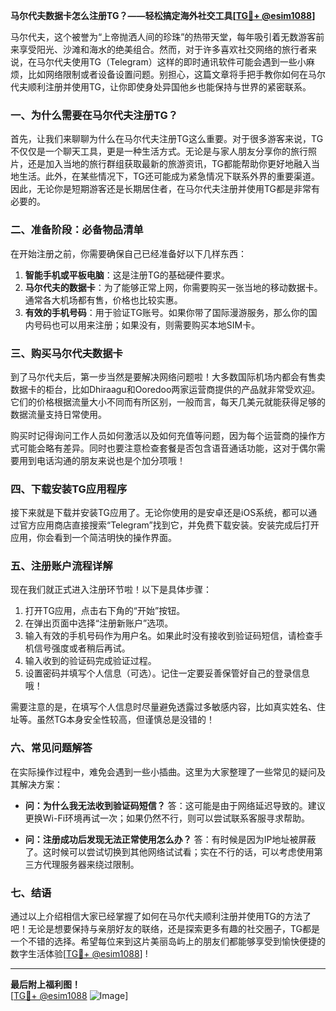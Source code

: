**马尔代夫数据卡怎么注册TG？——轻松搞定海外社交工具[[TG💪+ @esim1088](https://t.me/s/esim1088)]**

马尔代夫，这个被誉为“上帝抛洒人间的珍珠”的热带天堂，每年吸引着无数游客前来享受阳光、沙滩和海水的绝美组合。然而，对于许多喜欢社交网络的旅行者来说，在马尔代夫使用TG（Telegram）这样的即时通讯软件可能会遇到一些小麻烦，比如网络限制或者设备设置问题。别担心，这篇文章将手把手教你如何在马尔代夫顺利注册并使用TG，让你即使身处异国他乡也能保持与世界的紧密联系。

### 一、为什么需要在马尔代夫注册TG？

首先，让我们来聊聊为什么在马尔代夫注册TG这么重要。对于很多游客来说，TG不仅仅是一个聊天工具，更是一种生活方式。无论是与家人朋友分享你的旅行照片，还是加入当地的旅行群组获取最新的旅游资讯，TG都能帮助你更好地融入当地生活。此外，在某些情况下，TG还可能成为紧急情况下联系外界的重要渠道。因此，无论你是短期游客还是长期居住者，在马尔代夫注册并使用TG都是非常有必要的。

### 二、准备阶段：必备物品清单

在开始注册之前，你需要确保自己已经准备好以下几样东西：

1. **智能手机或平板电脑**：这是注册TG的基础硬件要求。
2. **马尔代夫的数据卡**：为了能够正常上网，你需要购买一张当地的移动数据卡。通常各大机场都有售，价格也比较实惠。
3. **有效的手机号码**：用于验证TG账号。如果你带了国际漫游服务，那么你的国内号码也可以用来注册；如果没有，则需要购买本地SIM卡。

### 三、购买马尔代夫数据卡

到了马尔代夫后，第一步当然是要解决网络问题啦！大多数国际机场内都会有售卖数据卡的柜台，比如Dhiraagu和Ooredoo两家运营商提供的产品就非常受欢迎。它们的价格根据流量大小不同而有所区别，一般而言，每天几美元就能获得足够的数据流量支持日常使用。

购买时记得询问工作人员如何激活以及如何充值等问题，因为每个运营商的操作方式可能会略有差异。同时也要注意检查套餐是否包含语音通话功能，这对于偶尔需要用到电话沟通的朋友来说也是个加分项哦！

### 四、下载安装TG应用程序

接下来就是下载并安装TG应用了。无论你使用的是安卓还是iOS系统，都可以通过官方应用商店直接搜索“Telegram”找到它，并免费下载安装。安装完成后打开应用，你会看到一个简洁明快的操作界面。

### 五、注册账户流程详解

现在我们就正式进入注册环节啦！以下是具体步骤：

1. 打开TG应用，点击右下角的“开始”按钮。
2. 在弹出页面中选择“注册新账户”选项。
3. 输入有效的手机号码作为用户名。如果此时没有接收到验证码短信，请检查手机信号强度或者稍后再试。
4. 输入收到的验证码完成验证过程。
5. 设置密码并填写个人信息（可选）。记住一定要妥善保管好自己的登录信息哦！

需要注意的是，在填写个人信息时尽量避免透露过多敏感内容，比如真实姓名、住址等。虽然TG本身安全性较高，但谨慎总是没错的！

### 六、常见问题解答

在实际操作过程中，难免会遇到一些小插曲。这里为大家整理了一些常见的疑问及其解决方案：

- **问：为什么我无法收到验证码短信？**
  答：这可能是由于网络延迟导致的。建议更换Wi-Fi环境再试一次；如果仍然不行，则可以尝试联系客服寻求帮助。

- **问：注册成功后发现无法正常使用怎么办？**
  答：有时候是因为IP地址被屏蔽了。这时候可以尝试切换到其他网络试试看；实在不行的话，可以考虑使用第三方代理服务器来绕过限制。

### 七、结语

通过以上介绍相信大家已经掌握了如何在马尔代夫顺利注册并使用TG的方法了吧！无论是想要保持与亲朋好友的联络，还是探索更多有趣的社交圈子，TG都是一个不错的选择。希望每位来到这片美丽岛屿上的朋友们都能够享受到愉快便捷的数字生活体验[[TG💪+ @esim1088](https://t.me/s/esim1088)] !

---

**最后附上福利图！**  
[[TG💪+ @esim1088](https://t.me/s/esim1088) ![Image](https://i.postimg.cc/4NQfJmqS/Snipaste-2025-05-13-00-14-12.png)]
